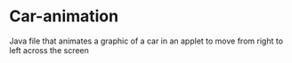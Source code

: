 # Car-animation
Java file that animates a graphic of a car in an applet to move from right to left across the screen
